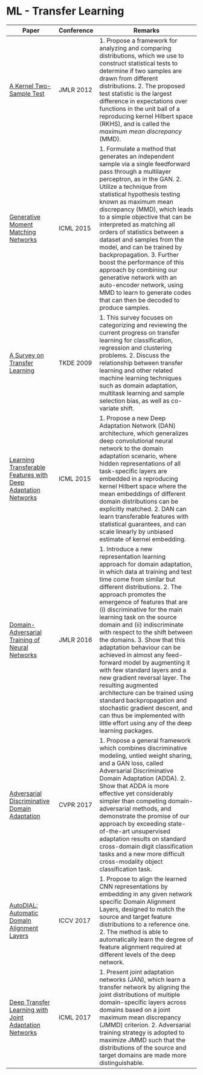# ML - Transfer Learning
|Paper|Conference|Remarks
|--|--|--|
|[A Kernel Two-Sample Test](http://www.jmlr.org/papers/volume13/gretton12a/gretton12a.pdf)|JMLR 2012| 1. Propose a framework for analyzing and comparing distributions, which we use to construct statistical tests to determine if two samples are drawn from different distributions. 2. The proposed test statistic is the largest difference in expectations over functions in the unit ball of a reproducing kernel Hilbert space (RKHS), and is called the _maximum mean discrepancy_ (MMD).|
|[Generative Moment Matching Networks](https://arxiv.org/abs/1502.02761)|ICML 2015| 1. Formulate a method that generates an independent sample via a single feedforward pass through a multilayer perceptron, as in the GAN. 2. Utilize a technique from statistical hypothesis testing known as maximum mean discrepancy (MMD), which leads to a simple objective that can be interpreted as matching all orders of statistics between a dataset and samples from the model, and can be trained by backpropagation. 3. Further boost the performance of this approach by combining our generative network with an auto-encoder network, using MMD to learn to generate codes that can then be decoded to produce samples.|
|[A Survey on Transfer Learning](https://www.cse.ust.hk/~qyang/Docs/2009/tkde_transfer_learning.pdf)|TKDE 2009| 1. This survey focuses on categorizing and reviewing the current progress on transfer learning for classification, regression and clustering problems. 2. Discuss the relationship between transfer learning and other related machine learning techniques such as domain adaptation, multitask learning and sample selection bias, as well as co-variate shift.|
|[Learning Transferable Features with Deep Adaptation Networks](https://arxiv.org/abs/1502.02791)|ICML 2015| 1. Propose a new Deep Adaptation Network (DAN) architecture, which generalizes deep convolutional neural network to the domain adaptation scenario, where hidden representations of all task-specific layers are embedded in a reproducing kernel Hilbert space where the mean embeddings of different domain distributions can be explicitly matched. 2. DAN can learn transferable features with statistical guarantees, and can scale linearly by unbiased estimate of kernel embedding.|
|[Domain-Adversarial Training of Neural Networks](http://jmlr.org/papers/volume17/15-239/15-239.pdf)|JMLR 2016| 1. Introduce a new representation learning approach for domain adaptation, in which data at training and test time come from similar but different distributions. 2. The approach promotes the emergence of features that are (i) discriminative for the main learning task on the source domain and (ii) indiscriminate with respect to the shift between the domains. 3. Show that this adaptation behaviour can be achieved in almost any feed-forward model by augmenting it with few standard layers and a new gradient reversal layer. The resulting augmented architecture can be trained using standard backpropagation and stochastic gradient descent, and can thus be implemented with little effort using any of the deep learning packages.|
|[Adversarial Discriminative Domain Adaptation](https://arxiv.org/abs/1702.05464)|CVPR 2017| 1. Propose a general framework which combines discriminative modeling, untied weight sharing, and a GAN loss, called Adversarial Discriminative Domain Adaptation (ADDA). 2. Show that ADDA is more effective yet considerably simpler than competing domain-adversarial methods, and demonstrate the promise of our approach by exceeding state-of-the-art unsupervised adaptation results on standard cross-domain digit classification tasks and a new more difficult cross-modality object classification task.|
|[AutoDIAL: Automatic DomaIn Alignment Layers](https://arxiv.org/abs/1704.08082)|ICCV 2017| 1. Propose to align the learned CNN representations by embedding in any given network specific Domain Alignment Layers, designed to match the source and target feature distributions to a reference one. 2. The method is able to automatically learn the degree of feature alignment required at different levels of the deep network.|
|[Deep Transfer Learning with Joint Adaptation Networks](https://arxiv.org/abs/1605.06636)|ICML 2017| 1. Present joint adaptation networks (JAN), which learn a transfer network by aligning the joint distributions of multiple domain-specific layers across domains based on a joint maximum mean discrepancy (JMMD) criterion. 2. Adversarial training strategy is adopted to maximize JMMD such that the distributions of the source and target domains are made more distinguishable.|
<!--stackedit_data:
eyJoaXN0b3J5IjpbMTQ2NjQxNDMxMiw3MzA5OTgxMTZdfQ==
-->